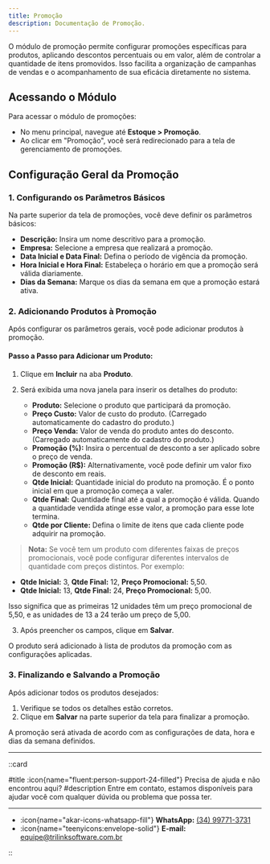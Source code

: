 ```yaml
---
title: Promoção
description: Documentação de Promoção.
---
```


O módulo de promoção permite configurar promoções específicas para produtos, aplicando descontos percentuais ou em valor, além de controlar a quantidade de itens promovidos. Isso facilita a organização de campanhas de vendas e o acompanhamento de sua eficácia diretamente no sistema.

## Acessando o Módulo

Para acessar o módulo de promoções:

- No menu principal, navegue até **Estoque > Promoção**.
- Ao clicar em "Promoção", você será redirecionado para a tela de gerenciamento de promoções.

## Configuração Geral da Promoção

### 1. Configurando os Parâmetros Básicos

Na parte superior da tela de promoções, você deve definir os parâmetros básicos:

- **Descrição:** Insira um nome descritivo para a promoção.
- **Empresa:** Selecione a empresa que realizará a promoção.
- **Data Inicial e Data Final:** Defina o período de vigência da promoção.
- **Hora Inicial e Hora Final:** Estabeleça o horário em que a promoção será válida diariamente.
- **Dias da Semana:** Marque os dias da semana em que a promoção estará ativa.

### 2. Adicionando Produtos à Promoção

Após configurar os parâmetros gerais, você pode adicionar produtos à promoção.

#### Passo a Passo para Adicionar um Produto:

1. Clique em **Incluir** na aba **Produto**.
2. Será exibida uma nova janela para inserir os detalhes do produto:

   - **Produto:** Selecione o produto que participará da promoção.
   - **Preço Custo:** Valor de custo do produto. (Carregado automaticamente do cadastro do produto.)
   - **Preço Venda:** Valor de venda do produto antes do desconto. (Carregado automaticamente do cadastro do produto.)
   - **Promoção (%):** Insira o percentual de desconto a ser aplicado sobre o preço de venda.
   - **Promoção (R$):** Alternativamente, você pode definir um valor fixo de desconto em reais.
   - **Qtde Inicial:** Quantidade inicial do produto na promoção. É o ponto inicial em que a promoção começa a valer.
   - **Qtde Final:** Quantidade final até a qual a promoção é válida. Quando a quantidade vendida atinge esse valor, a promoção para esse lote termina.
   - **Qtde por Cliente:** Defina o limite de itens que cada cliente pode adquirir na promoção.

> **Nota:** Se você tem um produto com diferentes faixas de preços promocionais, você pode configurar diferentes intervalos de quantidade com preços distintos. Por exemplo:

- **Qtde Inicial:** 3, **Qtde Final:** 12, **Preço Promocional:** 5,50.
- **Qtde Inicial:** 13, **Qtde Final:** 24, **Preço Promocional:** 5,00.

Isso significa que as primeiras 12 unidades têm um preço promocional de 5,50, e as unidades de 13 a 24 terão um preço de 5,00.

3. Após preencher os campos, clique em **Salvar**.

O produto será adicionado à lista de produtos da promoção com as configurações aplicadas.

### 3. Finalizando e Salvando a Promoção

Após adicionar todos os produtos desejados:

1. Verifique se todos os detalhes estão corretos.
2. Clique em **Salvar** na parte superior da tela para finalizar a promoção.

A promoção será ativada de acordo com as configurações de data, hora e dias da semana definidos.

---

::card

#title
:icon{name="fluent:person-support-24-filled"} Precisa de ajuda e não encontrou aqui?
#description
Entre em contato, estamos disponíveis para ajudar você com qualquer dúvida ou problema que possa ter.

---

- :icon{name="akar-icons-whatsapp-fill"} **WhatsApp:** [(34) 99771-3731](https://wa.me/trilinksoftware)
- :icon{name="teenyicons:envelope-solid"} **E-mail:** [equipe@trilinksoftware.com.br](mailto:equipe@trilinksoftware.com.br)

::

